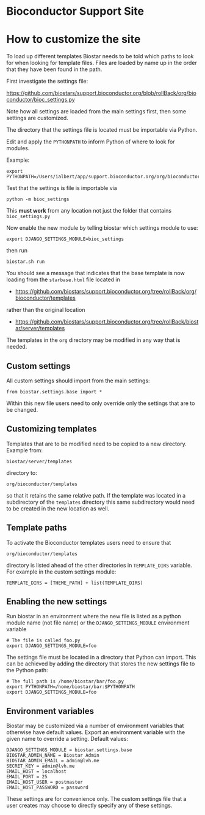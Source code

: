 # Bioconductor Support Site

# How to customize the site

To load up different templates Biostar needs to be told which paths to look for when looking for template files.
Files are loaded by name up in the order that they have been found in the path.

First investigate the settings file:

https://github.com/biostars/support.bioconductor.org/blob/rollBack/org/bioconductor/bioc_settings.py

Note how all settings are loaded from the main settings first, then some settings are customized.

The directory that the settings file is located must be importable via Python.

Edit and apply the `PYTHONPATH` to inform Python of where to look for modules.

Example:

    export PYTHONPATH=/Users/ialbert/app/support.bioconductor.org/org/bioconductor:$PYTHONPATH

Test that the settings is file is importable via

    python -m bioc_settings

This **must work** from any location not just the folder that contains `bioc_settings.py`

Now enable the new module by telling biostar which settings module to use:

    export DJANGO_SETTINGS_MODULE=bioc_settings

then run

    biostar.sh run

You should see a message that indicates that the base template is now loading from
the `starbase.html` file located in

* https://github.com/biostars/support.bioconductor.org/tree/rollBack/org/bioconductor/templates

rather than the original location

* https://github.com/biostars/support.bioconductor.org/tree/rollBack/biostar/server/templates

The templates in the `org` directory may be modified in any way that is needed.

## Custom settings

All custom settings should import from the main settings:

    from biostar.settings.base import *
    
Within this new file users need to only override only the settings that are to be changed.

## Customizing templates

Templates that are to be modified need to be copied to a new directory. Example from:

    biostar/server/templates 
    
directory to:

    org/bioconductor/templates

so that it retains the same relative path.  If the template was located
in a subdirectory of the `templates` directory this same
subdirectory would need to be created in the new location as well.

## Template paths

To activate the Bioconductor templates users need to ensure that

    org/bioconductor/templates

directory is listed ahead of the other directories in `TEMPLATE_DIRS` variable.
For example in the custom settings module:
    
    TEMPLATE_DIRS = [THEME_PATH] + list(TEMPLATE_DIRS)

## Enabling the new settings

Run biostar in an environment where the new file is listed as a python module name 
(not file name) or the `DJANGO_SETTINGS_MODULE` environment variable

    # The file is called foo.py
    export DJANGO_SETTINGS_MODULE=foo

The settings file must be located in a directory that Python can import. This can 
be achieved by adding the directory that stores the new settings file to the Python path:
    
    # The full path is /home/biostar/bar/foo.py
    export PYTHONPATH=/home/biostar/bar:$PYTHONPATH
    export DJANGO_SETTINGS_MODULE=foo

## Environment variables

Biostar may be customized via a number of environment variables that otherwise 
have default values. Export an environment variable with the given name to
override a setting. Default values:

    DJANGO_SETTINGS_MODULE = biostar.settings.base
    BIOSTAR_ADMIN_NAME = Biostar Admin
    BIOSTAR_ADMIN_EMAIL = admin@lvh.me
    SECRET_KEY = admin@lvh.me
    EMAIL_HOST = localhost
    EMAIL_PORT = 25
    EMAIL_HOST_USER = postmaster
    EMAIL_HOST_PASSWORD = password

These settings are for convenience only. The custom settings file that a user
creates may choose to directly specify any of these settings.
